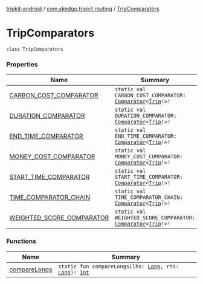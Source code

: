 [tripkit-android](../../index.md) / [com.skedgo.tripkit.routing](../index.md) / [TripComparators](./index.md)

# TripComparators

`class TripComparators`

### Properties

| Name | Summary |
|---|---|
| [CARBON_COST_COMPARATOR](-c-a-r-b-o-n_-c-o-s-t_-c-o-m-p-a-r-a-t-o-r.md) | `static val CARBON_COST_COMPARATOR: `[`Comparator`](https://docs.oracle.com/javase/7/docs/api/java/util/Comparator.html)`<`[`Trip`](../-trip/index.md)`!>!` |
| [DURATION_COMPARATOR](-d-u-r-a-t-i-o-n_-c-o-m-p-a-r-a-t-o-r.md) | `static val DURATION_COMPARATOR: `[`Comparator`](https://docs.oracle.com/javase/7/docs/api/java/util/Comparator.html)`<`[`Trip`](../-trip/index.md)`!>!` |
| [END_TIME_COMPARATOR](-e-n-d_-t-i-m-e_-c-o-m-p-a-r-a-t-o-r.md) | `static val END_TIME_COMPARATOR: `[`Comparator`](https://docs.oracle.com/javase/7/docs/api/java/util/Comparator.html)`<`[`Trip`](../-trip/index.md)`!>!` |
| [MONEY_COST_COMPARATOR](-m-o-n-e-y_-c-o-s-t_-c-o-m-p-a-r-a-t-o-r.md) | `static val MONEY_COST_COMPARATOR: `[`Comparator`](https://docs.oracle.com/javase/7/docs/api/java/util/Comparator.html)`<`[`Trip`](../-trip/index.md)`!>!` |
| [START_TIME_COMPARATOR](-s-t-a-r-t_-t-i-m-e_-c-o-m-p-a-r-a-t-o-r.md) | `static val START_TIME_COMPARATOR: `[`Comparator`](https://docs.oracle.com/javase/7/docs/api/java/util/Comparator.html)`<`[`Trip`](../-trip/index.md)`!>!` |
| [TIME_COMPARATOR_CHAIN](-t-i-m-e_-c-o-m-p-a-r-a-t-o-r_-c-h-a-i-n.md) | `static val TIME_COMPARATOR_CHAIN: `[`Comparator`](https://docs.oracle.com/javase/7/docs/api/java/util/Comparator.html)`<`[`Trip`](../-trip/index.md)`!>!` |
| [WEIGHTED_SCORE_COMPARATOR](-w-e-i-g-h-t-e-d_-s-c-o-r-e_-c-o-m-p-a-r-a-t-o-r.md) | `static val WEIGHTED_SCORE_COMPARATOR: `[`Comparator`](https://docs.oracle.com/javase/7/docs/api/java/util/Comparator.html)`<`[`Trip`](../-trip/index.md)`!>!` |

### Functions

| Name | Summary |
|---|---|
| [compareLongs](compare-longs.md) | `static fun compareLongs(lhs: `[`Long`](https://kotlinlang.org/api/latest/jvm/stdlib/kotlin/-long/index.html)`, rhs: `[`Long`](https://kotlinlang.org/api/latest/jvm/stdlib/kotlin/-long/index.html)`): `[`Int`](https://kotlinlang.org/api/latest/jvm/stdlib/kotlin/-int/index.html) |

